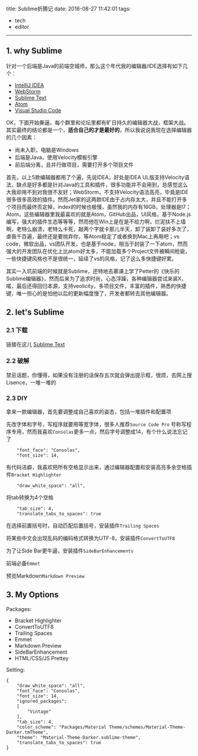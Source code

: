 title: Sublime折腾记
date: 2016-08-27 11:42:01
tags:
- tech
- editor
---

## 1. why Sublime

针对一个后端是Java的前端空城师，那么这个年代我的编辑器/IDE选择有如下几个：

- [IntelliJ IDEA](https://www.jetbrains.com/idea/)
- [WebStorm](https://www.jetbrains.com/webstorm/)
- [Sublime Text](http://www.sublimetext.com/)
- [Atom](https://atom.io/)
- [Visual Studio Code](https://code.visualstudio.com)

OK，下面开始撕逼，每个群里和论坛里都有旷日持久的编辑器大战，框架大战。其实最终的结论都是一个，**适合自己的才是最好的**，所以我说说我现在选择编辑器的几个因素：

- 尚未入职，电脑是Windows
- 后端是Java，使用Velocity模板引擎
- 前后端分离，且并行做项目，需要打开多个项目文件

首先，以上5款编辑器都用了个遍，先说IDEA，好处是IDEA UL版支持Velocity语法，缺点是好多都是针对Java的工具和插件，很多功能并不会用到，总感觉这么大我却用不到对我很不友好；WebStorm，不支持Velocity语法高亮，毕竟是IDE很多很多高效的插件。然而Jet家的这两款IDE由于占内存太大，并且不能打开多个项目而最终否定掉，index的时候也极慢，虽然我的内存有16GB，处理器是I7；Atom，这些编辑器里我最喜欢的就是Atom，GitHub出品，UI风格，基于Node.js编写，强大的插件生态等等等，然而他在Win上是在是不给力啊，烂泥扶不上墙啊，老特么崩溃，老特么卡死，敲两个字就卡那儿半天，卸了装卸了装好多次了，虐我千百遍，最终还是要抛弃你，等Atom稳定了或者换到Mac上再用吧；vs code，微软出品，vs团队开发，也是基于node，相当于封装了一下atom，然而强大的开发团队在优化上比atom好太多，不能加载多个Project文件被瞬间枪毙，一些快捷键风格也不是很统一，延续了vs的风格，记了这么多快捷键好累。

其实一入坑前端的时候就是Sublime，还特地去慕课上学了Petter的《快乐的Sublime编辑器》，然而后来为了追求时尚，心态浮躁，各种编辑器尝试来装X，喏，最后还得回归本源，支持veolicity，多项目文件，丰富的插件，熟悉的快捷键，唯一担心的是怕他以后的更新幅度慢了，开发者都转去其他编辑器。

## 2. let's Sublime

### 2.1 下载

链接在这儿 [Sublime Text](http://www.sublimetext.com/)

### 2.2 破解

禁忌话题，你懂得，如果没有注册的话保存五次就会弹出提示框，很烦，去网上搜Lisence，一堆一堆的

### 2.3 DIY

拿来一款编辑器，首先要调整成自己喜欢的姿态，包括一堆插件和配置项

先改字体和字号，写程序就要用等宽字体，很多人推荐`Source Code Pro` 号称写程序专用，然而我喜欢`Consolas`更多一点，然后字号调整成14，有个什么说法忘记了

```
    "font_face": "Consolas",
    "font_size": 14,
```

有代码洁癖，我喜欢把所有空格显示出来，通过编辑器配置和安装高亮多余空格插件`Bracket Highlighter`

```
    "draw_white_space": "all",
```

将tab转换为4个空格

```
    "tab_size": 4,
    "translate_tabs_to_spaces": true
```

在选择前置括号时，自动匹配后置括号，安装插件`Trailing Spaces`


将某些中文会出现乱码的编码格式转换为UTF-8，安装插件`ConvertToUTF8`

为了让Side Bar更牛逼，安装插件`SideBarEnhancements`

前端必备`Emmet`

预览Markdown`Markdown Preview`

## 3. My Options

Packages:
- Bracket Highlighter
- ConvertToUTF8
- Trailing Spaces
- Emmet
- Markdown Preview
- SideBarEnhancement
- HTML/CSS/JS Prettey

Setting:
```
{
    "draw_white_space": "all",
    "font_face": "Consolas",
    "font_size": 14,
    "ignored_packages":
    [
        "Vintage"
    ],
    "tab_size": 4,
    "color_scheme": "Packages/Material Theme/schemes/Material-Theme-Darker.tmTheme",
    "theme": "Material-Theme-Darker.sublime-theme",
    "translate_tabs_to_spaces": true
}

```